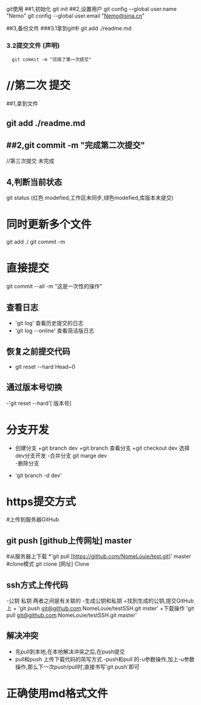 git使用
##1,初始化 git init
##2,设置用户
   git config --global user.name "Nemo"
   git config --global user.email "Nemo@sina.cn"

##3,备份文件
  ###3.1拿到git中 
      git add ./readme.md 
 ### 3.2提交文件 (声明)
      git commit -m "完成了第一次提交"
# //第二次 提交
##1,拿到文件
## git add ./readme.md
## ##2,git commit -m "完成第二次提交"

 //第三次提交 未完成
## 4,判断当前状态
  git status  (红色 modefied,工作区未同步,绿色modefied,库版本未提交)
# 同时更新多个文件
 git add ./
 git commit -m
# 直接提交
git commit --all -m "这是一次性的操作"
## 查看日志
 - 'git log' 查看历史提交的日志
 - 'git log --online' 查看简洁版日志
## 恢复之前提交代码
 - git reset --hard Head~0
## 通过版本号切换
 -'git reset --hard'[ 版本号]
# 分支开发
- 创建分支
 +git branch dev
 +git branch 查看分支
 +git checkout dev 选择dev分支开发
-合并分支
 git marge dev	
-删除分支
 * 'git branch -d dev'
# https提交方式
#上传到服务器GitHub
 ## git push [github上传网址] master
#从服务器上下载
 *'git pull [https://github.com/NomeLouie/test.git]' master
#clone模式
git clone [网址] Clone 
## ssh方式上传代码
-公钥 私钥 两者之间是有关联的
-生成公钥和私钥
	+找到生成的公钥,提交GitHub上
	+ 'git push git@github.com:NomeLouie/testSSH.git mster'	
	+下载操作 'git pull git@github.com:NomeLouie/testSSH.git master'
## 解决冲突 
 - 先pull到本地,在本地解决冲突之后,在push提交
 - pull和push 上传下载代码的简写方式
 -push和pull 的-u参数操作,加上-u参数操作,那么下一次push/pull时,直接书写'git push'即可
# 正确使用md格式文件
